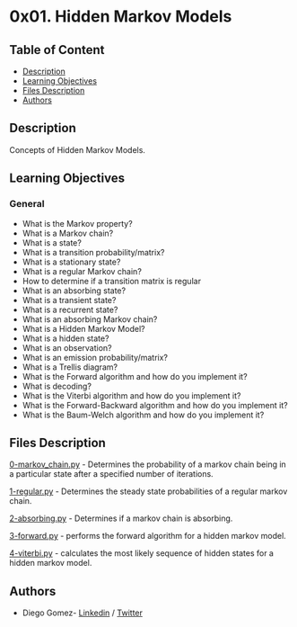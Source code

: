 # 0x01. Hidden Markov Models

## Table of Content
* [Description](#description)
* [Learning Objectives](#learning-objectives)
* [Files Description](#files-description)
* [Authors](#authors)

## Description
Concepts of Hidden Markov Models.


## Learning Objectives
### General


- What is the Markov property?
- What is a Markov chain?
- What is a state?
- What is a transition probability/matrix?
- What is a stationary state?
- What is a regular Markov chain?
- How to determine if a transition matrix is regular
- What is an absorbing state?
- What is a transient state?
- What is a recurrent state?
- What is an absorbing Markov chain?
- What is a Hidden Markov Model?
- What is a hidden state?
- What is an observation?
- What is an emission probability/matrix?
- What is a Trellis diagram?
- What is the Forward algorithm and how do you implement it?
- What is decoding?
- What is the Viterbi algorithm and how do you implement it?
- What is the Forward-Backward algorithm and how do you implement it?
- What is the Baum-Welch algorithm and how do you implement it?



## Files Description

[0-markov_chain.py](0-markov_chain.py) - Determines the probability of a markov chain being in a particular state after a specified number of iterations.

[1-regular.py](1-regular.py) - Determines the steady state probabilities of a regular markov chain.

[2-absorbing.py](2-absorbing.py) - Determines if a markov chain is absorbing.

[3-forward.py](3-forward.py) - performs the forward algorithm for a hidden markov model.

[4-viterbi.py](4-viterbi.py) - calculates the most likely sequence of hidden states for a hidden markov model.



## Authors
* Diego Gomez- [Linkedin](https://www.linkedin.com/in/diego-g%C3%B3mez-8861b61a1/) / [Twitter](https://twitter.com/dagomez2530)

